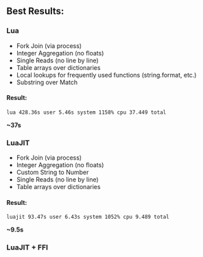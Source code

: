 ## Best Results:

### Lua

- Fork Join (via process)
- Integer Aggregation (no floats)
- Single Reads (no line by line)
- Table arrays over dictionaries
- Local lookups for frequently used functions (string.format, etc.)
- Substring over Match

#### Result:

```
lua 428.36s user 5.46s system 1158% cpu 37.449 total
```

**~37s**

### LuaJIT

- Fork Join (via process)
- Integer Aggregation (no floats)
- Custom String to Number
- Single Reads (no line by line)
- Table arrays over dictionaries

#### Result:

```
luajit 93.47s user 6.43s system 1052% cpu 9.489 total
```

**~9.5s**

### LuaJIT + FFI
